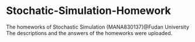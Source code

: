 # Stochatic-Simulation-Homework
The homeworks of Stochastic Simulation (MANA830137)@Fudan University
The descriptions and the answers of the homeworks were uploaded.
